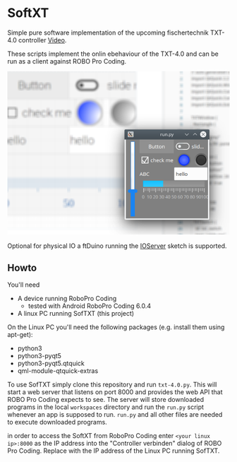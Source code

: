 # SoftXT

Simple pure software implementation of the upcoming fischertechnik
TXT-4.0 controller [Video](https://youtu.be/1ub4-ASsy-U).

These scripts implement the onlin ebehaviour of the TXT-4.0 and can be
run as a client against ROBO Pro Coding.

![Screenshot](screen.png)

Optional for physical IO a ftDuino running the [IOServer](https://github.com/harbaum/ftduino/tree/master/ftduino/libraries/WebUSB/examples/IoServer) sketch is supported.

## Howto

You'll need

- A device running RoboPro Coding
  - tested with Android RoboPro Coding 6.0.4
- A linux PC running SofTXT (this project)

On the Linux PC you'll need the following packages (e.g. install them using apt-get):

- python3
- python3-pyqt5
- python3-pyqt5.qtquick
- qml-module-qtquick-extras

To use SofTXT simply clone this repository and run
```txt-4.0.py```. This will start a web server that listens on port
8000 and provides the web API that ROBO Pro Coding expects to see. The
server will store downloaded programs in the local ```workspaces```
directory and run the ```run.py``` script whenever an app is supposed
to run. ```run.py``` and all other files are needed to execute
downloaded programs.

in order to access the SoftXT from RoboPro Coding enter ```<your linux
ip>:8000``` as the IP address into the "Controller verbinden" dialog
of ROBO Pro Coding. Replace <your linux ip> with the IP address of the
Linux PC running SofTXT.
